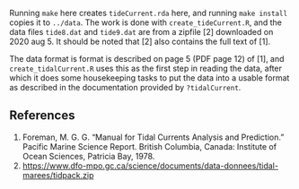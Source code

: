 Running `make` here creates `tideCurrent.rda` here, and running `make install`
copies it to `../data`.  The work is done with `create_tideCurrent.R`, and the
data files `tide8.dat` and `tide9.dat` are from a zipfile [2] downloaded on
2020 aug 5.  It should be noted that [2] also contains the full text of [1].

The data format is format is described on page 5 (PDF page 12) of [1], and
`create_tidalCurrent.R` uses this as the first step in reading the data, after
which it does some housekeeping tasks to put the data into a usable format as
described in the documentation provided by `?tidalCurrent`.

## References

1. Foreman, M. G. G. “Manual for Tidal Currents Analysis and Prediction.”
   Pacific Marine Science Report. British Columbia, Canada: Institute of Ocean
   Sciences, Patricia Bay, 1978.
2. https://www.dfo-mpo.gc.ca/science/documents/data-donnees/tidal-marees/tidpack.zip

